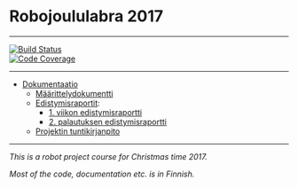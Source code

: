 # Robojoululabra 2017 

* * *

[![Build Status](https://travis-ci.org/nullkaaryle/Robolabra-Ruttunen.svg?branch=master)](https://travis-ci.org/nullkaaryle/Robolabra-Ruttunen)  
 [![Code Coverage](https://img.shields.io/codecov/c/github/nullkaaryle/Robolabra-Ruttunen/master.svg)](https://codecov.io/github/nullkaaryle/Robolabra-Ruttunen/)
 

* * *

* [Dokumentaatio](https://github.com/nullkaaryle/Robolabra-Ruttunen/tree/master/Dokumentaatio)
  * [Määrittelydokumentti](https://github.com/nullkaaryle/Robolabra-Ruttunen/blob/master/Dokumentaatio/maarittelydokumentti.md)
  * [Edistymisraportit](https://github.com/nullkaaryle/Robolabra-Ruttunen/blob/master/Dokumentaatio/edistymisraportti.md):
    * [1. viikon edistymisraportti](https://github.com/nullkaaryle/Robolabra-Ruttunen/blob/master/Dokumentaatio/edistymisraportti.md#1-viikko-ajanjakso-ti-1912---la-23122017)
    * [2. palautuksen edistymisraportti](https://github.com/nullkaaryle/Robolabra-Ruttunen/blob/master/Dokumentaatio/edistymisraportti.md#2-palautus-ajanjakso-su-2412---pe-29122017)
  * [Projektin tuntikirjanpito](https://github.com/nullkaaryle/Robolabra-Ruttunen/blob/master/Dokumentaatio/tuntikirjanpito.md)
  
  
* * *

*This is a robot project course for Christmas time 2017.* 

*Most of the code, documentation etc. is in Finnish.*
